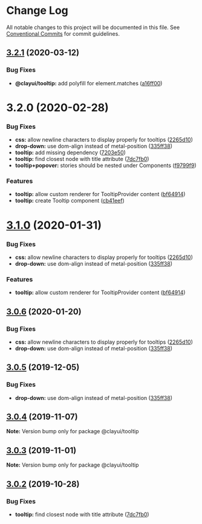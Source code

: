 # Change Log

All notable changes to this project will be documented in this file.
See [Conventional Commits](https://conventionalcommits.org) for commit guidelines.

## [3.2.1](https://github.com/liferay/clay/tree/master/packages/clay-tooltip/compare/@clayui/tooltip@3.2.0...@clayui/tooltip@3.2.1) (2020-03-12)

### Bug Fixes

-   **@clayui/tooltip:** add polyfill for element.matches ([a16ff00](https://github.com/liferay/clay/tree/master/packages/clay-tooltip/commit/a16ff00))

# 3.2.0 (2020-02-28)

### Bug Fixes

-   **css:** allow newline characters to display properly for tooltips ([2265d10](https://github.com/liferay/clay/tree/master/packages/clay-tooltip/commit/2265d10))
-   **drop-down:** use dom-align instead of metal-position ([335ff38](https://github.com/liferay/clay/tree/master/packages/clay-tooltip/commit/335ff38))
-   **tooltip:** add missing dependency ([7203e50](https://github.com/liferay/clay/tree/master/packages/clay-tooltip/commit/7203e50))
-   **tooltip:** find closest node with title attribute ([7dc7fb0](https://github.com/liferay/clay/tree/master/packages/clay-tooltip/commit/7dc7fb0))
-   **tooltip+popover:** stories should be nested under Components ([f9799f9](https://github.com/liferay/clay/tree/master/packages/clay-tooltip/commit/f9799f9))

### Features

-   **tooltip:** allow custom renderer for TooltipProvider content ([bf64914](https://github.com/liferay/clay/tree/master/packages/clay-tooltip/commit/bf64914))
-   **tooltip:** create Tooltip component ([cb41eef](https://github.com/liferay/clay/tree/master/packages/clay-tooltip/commit/cb41eef))

# [3.1.0](https://github.com/liferay/clay/tree/master/packages/clay-tooltip/compare/@clayui/tooltip@3.0.4...@clayui/tooltip@3.1.0) (2020-01-31)

### Bug Fixes

-   **css:** allow newline characters to display properly for tooltips ([2265d10](https://github.com/liferay/clay/tree/master/packages/clay-tooltip/commit/2265d10))
-   **drop-down:** use dom-align instead of metal-position ([335ff38](https://github.com/liferay/clay/tree/master/packages/clay-tooltip/commit/335ff38))

### Features

-   **tooltip:** allow custom renderer for TooltipProvider content ([bf64914](https://github.com/liferay/clay/tree/master/packages/clay-tooltip/commit/bf64914))

## [3.0.6](https://github.com/liferay/clay/tree/master/packages/clay-tooltip/compare/@clayui/tooltip@3.0.4...@clayui/tooltip@3.0.6) (2020-01-20)

### Bug Fixes

-   **css:** allow newline characters to display properly for tooltips ([2265d10](https://github.com/liferay/clay/tree/master/packages/clay-tooltip/commit/2265d10))
-   **drop-down:** use dom-align instead of metal-position ([335ff38](https://github.com/liferay/clay/tree/master/packages/clay-tooltip/commit/335ff38))

## [3.0.5](https://github.com/liferay/clay/tree/master/packages/clay-tooltip/compare/@clayui/tooltip@3.0.4...@clayui/tooltip@3.0.5) (2019-12-05)

### Bug Fixes

-   **drop-down:** use dom-align instead of metal-position ([335ff38](https://github.com/liferay/clay/tree/master/packages/clay-tooltip/commit/335ff38))

## [3.0.4](https://github.com/liferay/clay/tree/master/packages/clay-tooltip/compare/@clayui/tooltip@3.0.3...@clayui/tooltip@3.0.4) (2019-11-07)

**Note:** Version bump only for package @clayui/tooltip

## [3.0.3](https://github.com/liferay/clay/tree/master/packages/clay-tooltip/compare/@clayui/tooltip@3.0.2...@clayui/tooltip@3.0.3) (2019-11-01)

**Note:** Version bump only for package @clayui/tooltip

## [3.0.2](https://github.com/liferay/clay/tree/master/packages/clay-tooltip/compare/@clayui/tooltip@3.0.1...@clayui/tooltip@3.0.2) (2019-10-28)

### Bug Fixes

-   **tooltip:** find closest node with title attribute ([7dc7fb0](https://github.com/liferay/clay/tree/master/packages/clay-tooltip/commit/7dc7fb0))
